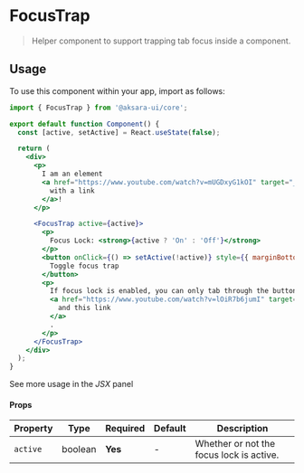 # FocusTrap

> Helper component to support trapping tab focus inside a component.

## Usage

To use this component within your app, import as follows:

```jsx
import { FocusTrap } from '@aksara-ui/core';

export default function Component() {
  const [active, setActive] = React.useState(false);

  return (
    <div>
      <p>
        I am an element
        <a href="https://www.youtube.com/watch?v=mUGDxyG1kOI" target="_blank">
          with a link
        </a>!
      </p>

      <FocusTrap active={active}>
        <p>
          Focus Lock: <strong>{active ? 'On' : 'Off'}</strong>
        </p>
        <button onClick={() => setActive(!active)} style={{ marginBottom: '16px' }}>
          Toggle focus trap
        </button>
        <p>
          If focus lock is enabled, you can only tab through the button above{' '}
          <a href="https://www.youtube.com/watch?v=lOiR7b6jumI" target="_blank">
            and this link
          </a>
          .
        </p>
      </FocusTrap>
    </div>
  );
}
```

See more usage in the _JSX_ panel

#### Props

| Property | Type    | Required | Default | Description                              |
| -------- | ------- | -------- | ------- | ---------------------------------------- |
| `active` | boolean | **Yes**  | -       | Whether or not the focus lock is active. |
